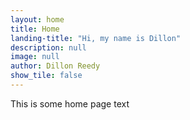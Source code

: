 ```yaml
---
layout: home
title: Home
landing-title: "Hi, my name is Dillon"
description: null
image: null
author: Dillon Reedy
show_tile: false
---
```


This is some home page text
